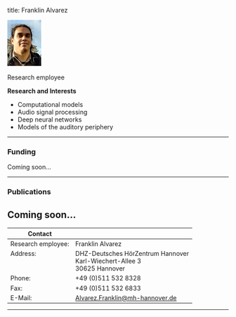 title: Franklin Alvarez 
<!--- publications_src:sina.bib --->


![Franklin Alvarez](franklin.jpg)


Research employee	


**Research and Interests**

* Computational models
* Audio signal processing
* Deep neural networks
* Models of the auditory periphery

---
### Funding
Coming soon...

---
### Publications
Coming soon...
---

| Contact                 |                            |
| ------------------------|--------------------------- |
| Research employee:<br>          | Franklin Alvarez |
| Address: <br><br><br>   | DHZ-Deutsches HörZentrum Hannover<br> Karl-Wiechert-Allee 3 <br> 30625 Hannover |
| Phone:                  | +49 (0)511 532 8328 |
| Fax:                    | +49 (0)511 532 6833 |
| E-Mail:                 |<Alvarez.Franklin@mh-hannover.de>|

---
    



